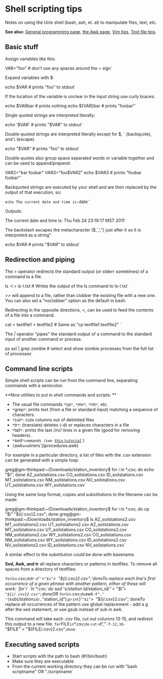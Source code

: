 # Shell scripting tips

Notes on using the Unix shell (bash, ash, et. al) to manipulate files,
text, etc.

 **See also:** [General programming
        page](programming), [the Awk page](awk),
        [Vim tips](vimtips), [Text file
        tips](textfiles).

## Basic stuff

Assign variables like this:

VAR="foo"  # don't use any spaces around the = sign`

Expand variables with \$:

echo $VAR # prints "foo" to stdout`

If the location of the variable is unclear in the input string use curly
braces:

echo $VARbar # prints nothing
echo ${VAR}bar # prints "foobar"`

Single quoted strings are interpreted literally:

echo '$VAR' # prints "$VAR" to stdout`

Double quoted strings are interpreted literally except for \$, \`
(backquote), and \\ (escape).

echo "$VAR" # prints "foo" to stdout`

Double quotes also group space separated words or variable together and
can be used to append/prepend:

VAR2="bar foobar"
VAR3="foo$VAR2"
echo $VAR3 # prints "foobar foobar"`

Backquoted strings are executed by your shell and are then replaced by
the output of that execution, so:

` echo The current date and time is: `date``

Outputs:

The current date and time is: Thu Feb 24 23:19:17 MST 2011`

The backslash escapes the metacharacter (\$,\`,',") just after it so it
is interpreted as a string"

echo \$VAR # prints "$VAR" to stdout`

## Redirection and piping

The *&gt;* operator redirects the standard output (or stderr sometimes)
of a command to a file.

ls -l > ls-l.txt # Writes the output of the ls command to ls-l.txt`

*&gt;&gt;* will append to a file, rather than clobber the existing file
with a new one. You can also set a "noclobber" option as the default in
bash.

Redirecting in the opposite directions, *&lt;*, can be used to feed the
contents of a file into a command.

cat < textfile1 > textfile2 # Same as "cp textfile1 textfile2"
`

The *|* operator "pipes" the standard output of a command to the
standard input of another command or process.

ps axl | grep zombie # select and show zombie processes from the full list of processes`

## Command line scripts

Simple shell scripts can be run from the command line, separating
commands with a semicolon.

 **Nice utilities to put in shell commands and scripts: **

* The usual file commands `*`cp`*`, `*`mv`*`, `*`rm`*`, etc.
* `*`grep`*`: prints text (from a file or standard input) matching a sequence of characters.
* `*`cut`*`: cuts columns out of delimited files
* `*`tr`*`: (translate) deletes (-d) or replaces characters in a file
* `*`tail`*`: prints the last //n// lines in a given file (good for removing headers).
* `*`sed`*commands (see `[`this`
`tutorial`](http://www.grymoire.com/Unix/Sed.html)`)
* `[`awk`one`liners`](procedures:awk)

For example in a particular directory, a list of files with the .csv
extension can be generated with a simple loop:

greg@gm-thinkpad:~/Downloads/station_inventory$ for i in *.csv; do echo "$i"; done
AZ_soilstations.csv
CO_soilstations.csv
ID_soilstations.csv
MT_soilstations.csv
NM_soilstations.csv
NV_soilstations.csv
UT_soilstations.csv
WY_soilstations.csv`

Using the same loop format, copies and substitutions to the filename can
be made:

greg@gm-thinkpad:~/Downloads/station_inventory$ for i in *.csv; do cp "$i" "${i/.csv}2.csv"; done
greg@gm-thinkpad:~/Downloads/station_inventory$ ls
AZ_soilstations2.csv  MT_soilstations2.csv  UT_soilstations2.csv
AZ_soilstations.csv   MT_soilstations.csv   UT_soilstations.csv
CO_soilstations2.csv  NM_soilstations2.csv  WY_soilstations2.csv
CO_soilstations.csv   NM_soilstations.csv   WY_soilstations.csv
ID_soilstations2.csv  NV_soilstations2.csv
ID_soilstations.csv   NV_soilstations.csv`

A similar effect to the substitution could be done with basename.

 **Sed, Awk, and tr** all replace characters or patterns
        in textfiles. To remove all spaces from a directory of
        textfiles:

`for`i`in`*.csv;`do`tr`-d`'`'`<`"$i"`>`
`"${i/.csv}2.csv";`doneTo replace each line's first occurrence of a
given phrase with another pattern, either of these will work: `for`i`
`in`*.csv;`do`sed`'s/station`id/station_id/'`<`"$i"`>`
`"${i/.csv}2.csv";`doneOR `for`i`in`*.csv;`do`awk`-F","`
`'{`sub(/station`id/,`"station_id");`print`}'`"$i"`>`
`"${i/.csv}2.csv";`doneTo replace all occurrences of the pattern use
global replacement - add a g after the sed statement, or use gsub
instead of sub in awk.

This command will take each .csv file, cut out columns 13-15, and
redirect this output to a new file. `for`FILE`in`*.csv;`do`
`cut`-d","`-f-12,16-`"$FILE"`>`"${FILE/.csv}2.csv";`done`

## Executing saved scripts

- Start scripts with the path to bash (#!/bin/bash)
- Make sure they are executable
- From the current working directory they can be run with "bash scriptname" OR "./scriptname`
